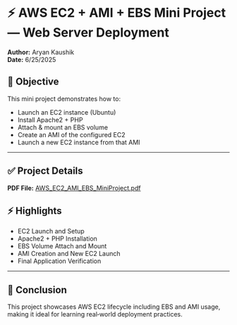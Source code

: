 # ⚡️ AWS EC2 + AMI + EBS Mini Project — Web Server Deployment
**Author:** Aryan Kaushik  
**Date:** 6/25/2025  

## 🎯 Objective
This mini project demonstrates how to:
- Launch an EC2 instance (Ubuntu)
- Install Apache2 + PHP
- Attach & mount an EBS volume
- Create an AMI of the configured EC2
- Launch a new EC2 instance from that AMI

---

## ✅ Project Details
**PDF File:** [AWS_EC2_AMI_EBS_MiniProject.pdf](AWS_EC2_AMI_EBS_MiniProject.pdf)

## ⚡️ Highlights
- EC2 Launch and Setup
- Apache2 + PHP Installation
- EBS Volume Attach and Mount
- AMI Creation and New EC2 Launch
- Final Application Verification

---

## 👏 Conclusion
This project showcases AWS EC2 lifecycle including EBS and AMI usage, making it ideal for learning real‑world deployment practices.

